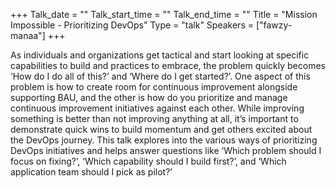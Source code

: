 +++
Talk_date = ""
Talk_start_time = ""
Talk_end_time = ""
Title = "Mission Impossible - Prioritizing DevOps"
Type = "talk"
Speakers = ["fawzy-manaa"]
+++

As individuals and organizations get tactical and start looking at specific capabilities to build and practices to embrace, the problem quickly becomes ‘How do I do all of this?’ and ‘Where do I get started?’. One aspect of this problem is how to create room for continuous improvement alongside supporting BAU, and the other is how do you prioritize and manage continuous improvement initiatives against each other. While improving something is better than not improving anything at all, it’s important to demonstrate quick wins to build momentum and get others excited about the DevOps journey. This talk explores into the various ways of prioritizing DevOps initiatives and helps answer questions like ‘Which problem should I focus on fixing?’, ‘Which capability should I build first?’, and ‘Which application team should I pick as pilot?’